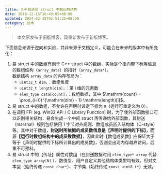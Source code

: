 ```yaml
---
title: 关于易语言 struct 中数组的结构
date: 2018-12-16T10:40:05+08:00
updated: 2024-02-18T02:51:25+08:00
category: 技术
---
```

> 本文原发布于旧版博客，现重新发布于新版博客。

下面信息来源于逆向和实验，并非来源于文档定义，可能会在未来的版本中有所变化：
1. 易 struct 中的数组有别于 C++ struct 中的数组，实际是个指向带下标等信息的数组结构（`array_data`）的指针（`array_data*`）。  
   数组结构 `array_data` 的内存布局为：
    - `uint32_t dim;`：数组维度
    - `uint32_t length[dim];`：第 i 维的元素数
    - `elem_type data[count];`：数组数据，其中 $\mathrm{count} = \prod_{i=0}^{\mathrm{dim} - 1} \mathrm{length}[i]$。
2. 易 struct 中的数组，不允许在声明时设定下标为 `0`（运行可重定义为 0）。
3. 在调用 FFI (eg. Win32 API / C Library Function) 时，为了使外部函数接口可以识别相关结构，易会生成一个中间 struct 再传递给外部函数，其封送（marshal）规则包括使用 1 字节对齐规则、数组成员嵌入结构体（C-style）等。其中对于数组，**封送时所依据的成员数信息是【声明时提供的下标】，而非【运行时数组结构中的成员数数据】**，因此此时【数组成员数】应保证大于等于【声明时提供的下标所计算出的成员数】，否则会出现内存越界访问，后果不可预料。
4. 易 struct 中的【传址】属性对数组（在封送数据时用 `elem_type* array` 代替 `elem_type array[N]` ）、数值型、用户自定义其他结构体类型均有效，但对文本型（始终传递 `const char*`）、字节集（始终传递 `const uint8_t*`）无效。
